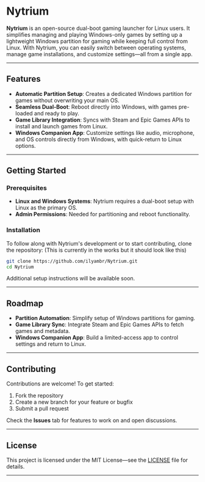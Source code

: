 # Nytrium

**Nytrium** is an open-source dual-boot gaming launcher for Linux users. It simplifies managing and playing Windows-only games by setting up a lightweight Windows partition for gaming while keeping full control from Linux. With Nytrium, you can easily switch between operating systems, manage game installations, and customize settings—all from a single app.

---

## Features
- **Automatic Partition Setup**: Creates a dedicated Windows partition for games without overwriting your main OS.
- **Seamless Dual-Boot**: Reboot directly into Windows, with games pre-loaded and ready to play.
- **Game Library Integration**: Syncs with Steam and Epic Games APIs to install and launch games from Linux.
- **Windows Companion App**: Customize settings like audio, microphone, and OS controls directly from Windows, with quick-return to Linux options.

---

## Getting Started

### Prerequisites
- **Linux and Windows Systems**: Nytrium requires a dual-boot setup with Linux as the primary OS.
- **Admin Permissions**: Needed for partitioning and reboot functionality.

### Installation
To follow along with Nytrium's development or to start contributing, clone the repository:
(This is currently in the works but it should look like this)

```bash
git clone https://github.com/ilyambr/Nytrium.git
cd Nytrium
```

Additional setup instructions will be available soon.

---

## Roadmap
- **Partition Automation**: Simplify setup of Windows partitions for gaming.
- **Game Library Sync**: Integrate Steam and Epic Games APIs to fetch games and metadata.
- **Windows Companion App**: Build a limited-access app to control settings and return to Linux.

---

## Contributing
Contributions are welcome! To get started:
1. Fork the repository
2. Create a new branch for your feature or bugfix
3. Submit a pull request

Check the **Issues** tab for features to work on and open discussions.

---

## License
This project is licensed under the MIT License—see the [LICENSE](LICENSE) file for details.

---
